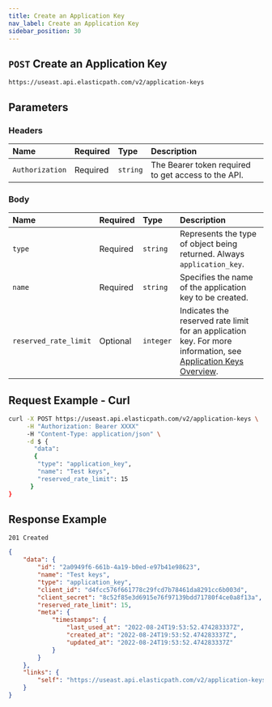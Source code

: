 ```yaml
---
title: Create an Application Key
nav_label: Create an Application Key
sidebar_position: 30
---
```


## `POST` Create an Application Key

```http
https://useast.api.elasticpath.com/v2/application-keys
```

## Parameters

### Headers

| Name            | Required | Type     | Description                                         |
|:----------------|:---------|:---------|:----------------------------------------------------|
| `Authorization` | Required | `string` | The Bearer token required to get access to the API. |

### Body

 Name   | Required | Type     | Description                                                             |
|:-------|:---------|:---------|:------------------------------------------------------------------------|
| `type` | Required | `string` | Represents the type of object being returned. Always `application_key`. |
| `name` | Required | `string` | Specifies the name of the application key to be created. |
| `reserved_rate_limit` | Optional| `integer` | Indicates the reserved rate limit for an application key. For more information, see [Application Keys Overview](/guides/Getting-Started/authentication/application-keys/application-keys-overview). |

## Request Example - Curl

```bash
curl -X POST https://useast.api.elasticpath.com/v2/application-keys \
     -H "Authorization: Bearer XXXX"
     -H "Content-Type: application/json" \
     -d $ {
       "data":
       {
        "type": "application_key",
        "name": "Test keys",
        "reserved_rate_limit": 15
      }
}
```

## Response Example

`201 Created`

```json
{
    "data": {
        "id": "2a0949f6-661b-4a19-b0ed-e97b41e98623",
        "name": "Test keys",
        "type": "application_key",
        "client_id": "d4fcc576f661778c29fcd7b78461da8291cc6b003d",
        "client_secret": "8c52f85e3d6915e76f97139bdd71780f4ce0a8f13a",
        "reserved_rate_limit": 15,
        "meta": {
            "timestamps": {
                "last_used_at": "2022-08-24T19:53:52.474283337Z",
                "created_at": "2022-08-24T19:53:52.474283337Z",
                "updated_at": "2022-08-24T19:53:52.474283337Z"
            }
        }
    },
    "links": {
        "self": "https://useast.api.elasticpath.com/v2/application-keys/2a0949f6-661b-4a19-b0ed-e97b41e98623"
    }
}
```
